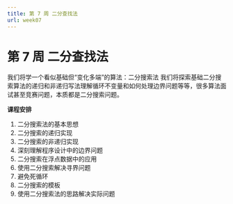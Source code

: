 ```yaml
---
title: 第 7 周 二分查找法
url: week07
---
```


# 第 7 周 二分查找法
我们将学一个看似基础但“变化多端”的算法：二分搜索法 我们将探索基础二分搜索算法的递归和非递归写法理解循环不变量和如何处理边界问题等等，很多算法面试甚至竞赛问题，本质都是二分搜索问题。

**课程安排**

1. 二分搜索法的基本思想
2. 二分搜索的递归实现
3. 二分搜索的非递归实现
4. 深刻理解程序设计中的边界问题
5. 二分搜索在浮点数据中的应用
6. 使用二分搜索解决寻界问题
7. 避免死循环
8. 二分搜索的模板
9. 使用二分搜索法的思路解决实际问题